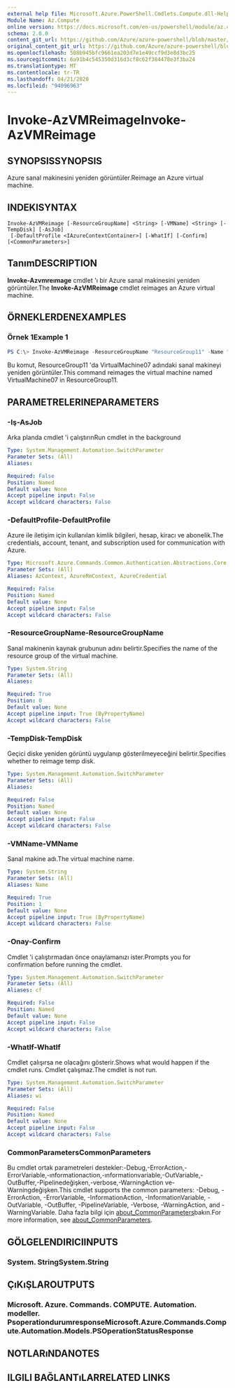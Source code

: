 ```yaml
---
external help file: Microsoft.Azure.PowerShell.Cmdlets.Compute.dll-Help.xml
Module Name: Az.Compute
online version: https://docs.microsoft.com/en-us/powershell/module/az.compute/invoke-azvmreimage
schema: 2.0.0
content_git_url: https://github.com/Azure/azure-powershell/blob/master/src/Compute/Compute/help/Invoke-AzVMReimage.md
original_content_git_url: https://github.com/Azure/azure-powershell/blob/master/src/Compute/Compute/help/Invoke-AzVMReimage.md
ms.openlocfilehash: 508b945bfc9661ea203d7e1e49ccf9d3e8d3bc25
ms.sourcegitcommit: 6a91b4c545350d316d3cf8c62f384478e3f3ba24
ms.translationtype: MT
ms.contentlocale: tr-TR
ms.lasthandoff: 04/21/2020
ms.locfileid: "94096963"
---
```

# <span data-ttu-id="2f6e3-101">Invoke-AzVMReimage</span><span class="sxs-lookup"><span data-stu-id="2f6e3-101">Invoke-AzVMReimage</span></span>

## <span data-ttu-id="2f6e3-102">SYNOPSIS</span><span class="sxs-lookup"><span data-stu-id="2f6e3-102">SYNOPSIS</span></span>
<span data-ttu-id="2f6e3-103">Azure sanal makinesini yeniden görüntüler.</span><span class="sxs-lookup"><span data-stu-id="2f6e3-103">Reimage an Azure virtual machine.</span></span>

## <span data-ttu-id="2f6e3-104">INDEKI</span><span class="sxs-lookup"><span data-stu-id="2f6e3-104">SYNTAX</span></span>

```
Invoke-AzVMReimage [-ResourceGroupName] <String> [-VMName] <String> [-TempDisk] [-AsJob]
 [-DefaultProfile <IAzureContextContainer>] [-WhatIf] [-Confirm] [<CommonParameters>]
```

## <span data-ttu-id="2f6e3-105">Tanım</span><span class="sxs-lookup"><span data-stu-id="2f6e3-105">DESCRIPTION</span></span>
<span data-ttu-id="2f6e3-106">**Invoke-Azvmreımage** cmdlet 'ı bir Azure sanal makinesini yeniden görüntüler.</span><span class="sxs-lookup"><span data-stu-id="2f6e3-106">The **Invoke-AzVMReimage** cmdlet reimages an Azure virtual machine.</span></span>

## <span data-ttu-id="2f6e3-107">ÖRNEKLERDEN</span><span class="sxs-lookup"><span data-stu-id="2f6e3-107">EXAMPLES</span></span>

### <span data-ttu-id="2f6e3-108">Örnek 1</span><span class="sxs-lookup"><span data-stu-id="2f6e3-108">Example 1</span></span>
```powershell
PS C:\> Invoke-AzVMReimage -ResourceGroupName "ResourceGroup11" -Name "VirtualMachine07"
```

<span data-ttu-id="2f6e3-109">Bu komut, ResourceGroup11 'da VirtualMachine07 adındaki sanal makineyi yeniden görüntüler.</span><span class="sxs-lookup"><span data-stu-id="2f6e3-109">This command reimages the virtual machine named VirtualMachine07 in ResourceGroup11.</span></span>

## <span data-ttu-id="2f6e3-110">PARAMETRELERINE</span><span class="sxs-lookup"><span data-stu-id="2f6e3-110">PARAMETERS</span></span>

### <span data-ttu-id="2f6e3-111">-Iş</span><span class="sxs-lookup"><span data-stu-id="2f6e3-111">-AsJob</span></span>
<span data-ttu-id="2f6e3-112">Arka planda cmdlet 'i çalıştırın</span><span class="sxs-lookup"><span data-stu-id="2f6e3-112">Run cmdlet in the background</span></span>

```yaml
Type: System.Management.Automation.SwitchParameter
Parameter Sets: (All)
Aliases:

Required: False
Position: Named
Default value: None
Accept pipeline input: False
Accept wildcard characters: False
```

### <span data-ttu-id="2f6e3-113">-DefaultProfile</span><span class="sxs-lookup"><span data-stu-id="2f6e3-113">-DefaultProfile</span></span>
<span data-ttu-id="2f6e3-114">Azure ile iletişim için kullanılan kimlik bilgileri, hesap, kiracı ve abonelik.</span><span class="sxs-lookup"><span data-stu-id="2f6e3-114">The credentials, account, tenant, and subscription used for communication with Azure.</span></span>

```yaml
Type: Microsoft.Azure.Commands.Common.Authentication.Abstractions.Core.IAzureContextContainer
Parameter Sets: (All)
Aliases: AzContext, AzureRmContext, AzureCredential

Required: False
Position: Named
Default value: None
Accept pipeline input: False
Accept wildcard characters: False
```

### <span data-ttu-id="2f6e3-115">-ResourceGroupName</span><span class="sxs-lookup"><span data-stu-id="2f6e3-115">-ResourceGroupName</span></span>
<span data-ttu-id="2f6e3-116">Sanal makinenin kaynak grubunun adını belirtir.</span><span class="sxs-lookup"><span data-stu-id="2f6e3-116">Specifies the name of the resource group of the virtual machine.</span></span>

```yaml
Type: System.String
Parameter Sets: (All)
Aliases:

Required: True
Position: 0
Default value: None
Accept pipeline input: True (ByPropertyName)
Accept wildcard characters: False
```

### <span data-ttu-id="2f6e3-117">-TempDisk</span><span class="sxs-lookup"><span data-stu-id="2f6e3-117">-TempDisk</span></span>
<span data-ttu-id="2f6e3-118">Geçici diske yeniden görüntü uygulanıp gösterilmeyeceğini belirtir.</span><span class="sxs-lookup"><span data-stu-id="2f6e3-118">Specifies whether to reimage temp disk.</span></span>

```yaml
Type: System.Management.Automation.SwitchParameter
Parameter Sets: (All)
Aliases:

Required: False
Position: Named
Default value: None
Accept pipeline input: False
Accept wildcard characters: False
```

### <span data-ttu-id="2f6e3-119">-VMName</span><span class="sxs-lookup"><span data-stu-id="2f6e3-119">-VMName</span></span>
<span data-ttu-id="2f6e3-120">Sanal makine adı.</span><span class="sxs-lookup"><span data-stu-id="2f6e3-120">The virtual machine name.</span></span>

```yaml
Type: System.String
Parameter Sets: (All)
Aliases: Name

Required: True
Position: 1
Default value: None
Accept pipeline input: True (ByPropertyName)
Accept wildcard characters: False
```

### <span data-ttu-id="2f6e3-121">-Onay</span><span class="sxs-lookup"><span data-stu-id="2f6e3-121">-Confirm</span></span>
<span data-ttu-id="2f6e3-122">Cmdlet 'i çalıştırmadan önce onaylamanızı ister.</span><span class="sxs-lookup"><span data-stu-id="2f6e3-122">Prompts you for confirmation before running the cmdlet.</span></span>

```yaml
Type: System.Management.Automation.SwitchParameter
Parameter Sets: (All)
Aliases: cf

Required: False
Position: Named
Default value: None
Accept pipeline input: False
Accept wildcard characters: False
```

### <span data-ttu-id="2f6e3-123">-WhatIf</span><span class="sxs-lookup"><span data-stu-id="2f6e3-123">-WhatIf</span></span>
<span data-ttu-id="2f6e3-124">Cmdlet çalışırsa ne olacağını gösterir.</span><span class="sxs-lookup"><span data-stu-id="2f6e3-124">Shows what would happen if the cmdlet runs.</span></span>
<span data-ttu-id="2f6e3-125">Cmdlet çalışmaz.</span><span class="sxs-lookup"><span data-stu-id="2f6e3-125">The cmdlet is not run.</span></span>

```yaml
Type: System.Management.Automation.SwitchParameter
Parameter Sets: (All)
Aliases: wi

Required: False
Position: Named
Default value: None
Accept pipeline input: False
Accept wildcard characters: False
```

### <span data-ttu-id="2f6e3-126">CommonParameters</span><span class="sxs-lookup"><span data-stu-id="2f6e3-126">CommonParameters</span></span>
<span data-ttu-id="2f6e3-127">Bu cmdlet ortak parametreleri destekler:-Debug,-ErrorAction,-ErrorVariable,-ınformationaction,-ınformationvariable,-OutVariable,-OutBuffer,-Pipelinedeğişken,-verbose,-WarningAction ve-Warningdeğişken.</span><span class="sxs-lookup"><span data-stu-id="2f6e3-127">This cmdlet supports the common parameters: -Debug, -ErrorAction, -ErrorVariable, -InformationAction, -InformationVariable, -OutVariable, -OutBuffer, -PipelineVariable, -Verbose, -WarningAction, and -WarningVariable.</span></span> <span data-ttu-id="2f6e3-128">Daha fazla bilgi için [about_CommonParameters](http://go.microsoft.com/fwlink/?LinkID=113216)bakın.</span><span class="sxs-lookup"><span data-stu-id="2f6e3-128">For more information, see [about_CommonParameters](http://go.microsoft.com/fwlink/?LinkID=113216).</span></span>

## <span data-ttu-id="2f6e3-129">GÖLGELENDIRICI</span><span class="sxs-lookup"><span data-stu-id="2f6e3-129">INPUTS</span></span>

### <span data-ttu-id="2f6e3-130">System. String</span><span class="sxs-lookup"><span data-stu-id="2f6e3-130">System.String</span></span>

## <span data-ttu-id="2f6e3-131">ÇıKıŞLAR</span><span class="sxs-lookup"><span data-stu-id="2f6e3-131">OUTPUTS</span></span>

### <span data-ttu-id="2f6e3-132">Microsoft. Azure. Commands. COMPUTE. Automation. modeller. Psoperationdurumresponse</span><span class="sxs-lookup"><span data-stu-id="2f6e3-132">Microsoft.Azure.Commands.Compute.Automation.Models.PSOperationStatusResponse</span></span>

## <span data-ttu-id="2f6e3-133">NOTLARıNDA</span><span class="sxs-lookup"><span data-stu-id="2f6e3-133">NOTES</span></span>

## <span data-ttu-id="2f6e3-134">ILGILI BAĞLANTıLAR</span><span class="sxs-lookup"><span data-stu-id="2f6e3-134">RELATED LINKS</span></span>
